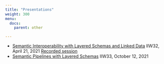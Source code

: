 ```yaml
---
title: "Presentations"
weight: 300
menu:
  docs:
    parent: other

---
```


 * [Semantic Interoperability with Layered Schemas and Linked Data](../LayeredSchemasforSemanticInteroperability-IIW32.pdf) IIW32, April 21, 2021 [Recorded session](https://eu01web.zoom.us/rec/play/o0m6egh4FMHR5qRvE3WfTmGmTkwZ5l6qmpywatNLn194W1hmk-rL2uDwQO7GNKyemImpwsInR7OVPBgk.CWTxBzVeQUyfRLeZ?continueMode=true)
 * [Semantic Pipelines with Layered Schemas](../SemanticPipelinesWithLayeredSchemas.pdf) IIW33, October 12, 2021
